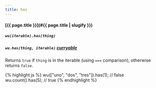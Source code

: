 ```yaml
---
title: has
---
```

#### [{{ page.title }}](#{{ page.title | slugify }})

##### `wu(iterable).has(thing)`

##### `wu.has(thing, iterable)` *[curryable](#curryable)*

Returns `true` if `thing` is in the iterable (using `===` comparison), otherwise
returns `false`.

{% highlight js %}
wu(["uno", "dos", "tres"]).has(1);
// false
wu.count().has(5);
// true
{% endhighlight %}
